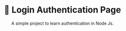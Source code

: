 <div align="center">

# 🔐 Login Authentication Page

A simple project to learn authentication in Node Js.

</div>
